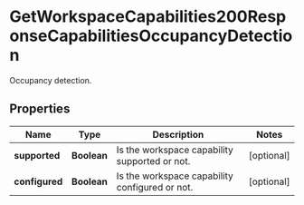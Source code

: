 

# GetWorkspaceCapabilities200ResponseCapabilitiesOccupancyDetection

Occupancy detection.

## Properties

| Name | Type | Description | Notes |
|------------ | ------------- | ------------- | -------------|
|**supported** | **Boolean** | Is the workspace capability supported or not. |  [optional] |
|**configured** | **Boolean** | Is the workspace capability configured or not. |  [optional] |



